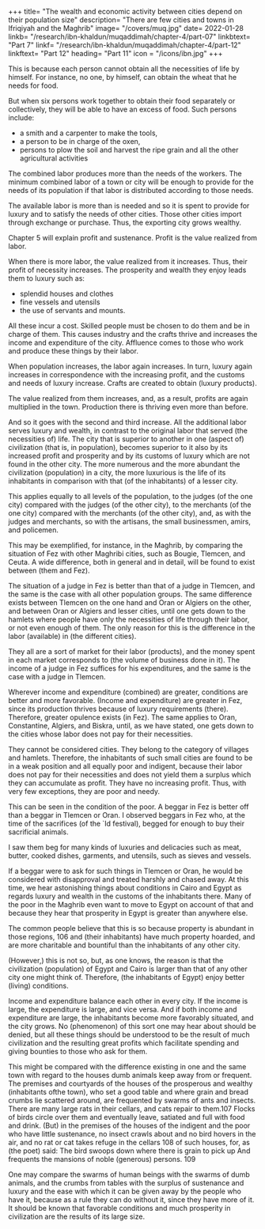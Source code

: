 +++
title= "The wealth and economic activity between cities depend on their population size"
description= "There are few cities and towns in Ifriqiyah and the Maghrib"
image= "/covers/muq.jpg"
date= 2022-01-28
linkb= "/research/ibn-khaldun/muqaddimah/chapter-4/part-07"
linkbtext= "Part 7"
linkf= "/research/ibn-khaldun/muqaddimah/chapter-4/part-12"
linkftext= "Part 12"
heading= "Part 11"
icon = "/icons/ibn.jpg"
+++

This is because each person cannot obtain all the necessities of life by himself. <!-- All human beings must co-operate to that end in their civilization. 102 But what is obtained through the co-operation of a group of human beings satisfies the need of a number many times greater (than themselves).  --> For instance, no one, by himself, can obtain the wheat that he needs for food.
 
But when six persons work together to obtain their food separately or collectively, they will be able to have an excess of food. Such persons include:
- a smith and a carpenter to make the tools, 
- a person to be in charge of the oxen,
- persons to plow the soil and harvest the ripe grain and all the other agricultural activities
 
 <!-- and thus obtain through their labor a certain amount of food, that amount will be food for a number of people many times their own. -->

The combined labor produces more than the needs of the workers. <!-- If the labor of the inhabitants of a town or city is  in accordance with the necessities and needs of those inhabitants,  --> The minimum combined labor of a town or city will be enough to provide for the needs of its population if that labor is distributed according to those needs. 


The available labor is more than is needed and so it is spent to provide for luxury and to satisfy the needs of other cities. Those other cities import <!-- the things they need from people who have a surplus --> through exchange or purchase.  Thus, the exporting city <!-- (people who have a surplus) get a good deal of --> grows wealthy. 


Chapter 5 will explain profit and sustenance. Profit is the value realized from labor. 

When there is more labor, the value realized from it increases. Thus, their profit of necessity increases. The prosperity and wealth they enjoy leads them to luxury such as:
- splendid houses and clothes
- fine vessels and utensils
- the use of servants and mounts. 

All these incur a cost. <!--  require their price [?], 105 and --> Skilled people must be chosen to do them and be in charge of them. This causes industry and the crafts thrive and increases the income and expenditure of the city. Affluence comes to those who work and produce these things by their labor.

When <!-- civilization --> population increases, the <!-- (available) --> labor again increases. In turn, luxury again increases in correspondence with the increasing profit, and the customs and needs of luxury increase. Crafts are created to obtain (luxury products). 

The value realized from them increases, and, as a result, profits are again multiplied in the town. Production there is thriving even more than before.

And so it goes with the second and third increase. All the additional labor serves luxury and wealth, in contrast to the original labor that served (the necessities of) life. The city that is superior to another in one (aspect of) civilization (that is, in population), becomes superior to it also by its increased profit and prosperity and by its customs of luxury which are not found in the other city. The more numerous and the more abundant the civilization (population) in a city, the more luxurious is the life of its inhabitants in comparison with that (of the inhabitants) of a lesser city.

This applies equally to all levels of the population, to the judges (of the one city) compared with the judges (of the other city), to the merchants (of the one city) compared with the merchants (of the other city), and, as with the judges and
merchants, so with the artisans, the small businessmen, amirs, and policemen.

This may be exemplified, for instance, in the Maghrib, by comparing the situation of Fez with other Maghribi cities, such as Bougie, Tlemcen, and Ceuta. A wide difference, both in general and in detail, will be found to exist between (them and Fez). 
 
The situation of a judge in Fez is better than that of a judge in Tlemcen, and the same is the case with all other population groups. The same difference exists between Tlemcen on the one hand and Oran or Algiers on the other, and between
Oran or Algiers and lesser cities, until one gets down to the hamlets where people have only the necessities of life through their labor, or not even enough of them. The only reason for this is the difference in the labor (available) in (the different cities). 

They all are a sort of market for their labor (products), and the money spent in each market corresponds to (the volume of business done in it). The income of a judge in Fez suffices for his expenditures, and the same is the case with a judge in Tlemcen. 

Wherever income and expenditure (combined) are greater, conditions are better and more favorable. (Income and expenditure) are greater in Fez, since its production thrives because of luxury requirements (there). Therefore, greater opulence exists (in Fez). The same applies to Oran, Constantine, Algiers, and Biskra, until, as we have stated, one gets down to the cities whose labor does not pay for their necessities. 

They cannot be considered cities. They belong to the category of villages and hamlets. Therefore, the inhabitants of such small cities are found to be in a weak position and all equally poor and indigent, because their labor does not pay for their necessities and does not yield them a surplus which they can accumulate as profit. They have no increasing profit. Thus, with very few exceptions, they are poor and needy.

This can be seen in the condition of the poor. A beggar in Fez is better off than a beggar in Tlemcen or Oran. I observed beggars in Fez who, at the time of the sacrifices (of the `Id festival), begged for enough to buy their sacrificial animals.


I saw them beg for many kinds of luxuries and delicacies such as meat, butter, cooked dishes, garments, and utensils, such as sieves and vessels. 

If a beggar were to ask for such things in Tlemcen or Oran, he would be considered with disapproval and treated harshly and chased away. At this time, we hear astonishing things about conditions in Cairo and Egypt as regards luxury and wealth in the customs of the inhabitants there. Many of the poor in the Maghrib even want to move to Egypt on account of that and because they hear that prosperity in Egypt is greater than anywhere else. 

The common people believe that this is so because property is abundant in those regions, 106 and (their inhabitants) have much property hoarded, and are more charitable and bountiful than the inhabitants of any other city. 

(However,) this is not so, but, as one knows, the reason is that the civilization (population) of Egypt and Cairo is larger than that of any other city one might think of. Therefore, (the inhabitants of Egypt) enjoy better (living) conditions.

Income and expenditure balance each other in every city. If the income is large, the expenditure is large, and vice versa. And if both income and expenditure are large, the inhabitants become more favorably situated, and the city grows.
No (phenomenon) of this sort one may hear about should be denied, but all these things should be understood to be the result of much civilization and the resulting great profits which facilitate spending and giving bounties to those who ask for them. 

This might be compared with the difference existing in one and the same town with regard to the houses dumb animals keep away from or frequent. The premises and courtyards of the houses of the prosperous and wealthy (inhabitants ofthe town), who set a good table and where grain and bread crumbs lie scattered around, are frequented by swarms of ants and insects. There are many large rats in their cellars, and cats repair to them.107 Flocks of birds circle over them and eventually leave, satiated and full with food and drink. (But) in the premises of the houses of the indigent and the poor who have little sustenance, no insect crawls about and no bird hovers in the air, and no rat or cat takes refuge in the cellars 108 of such houses, for, as (the poet) said: The bird swoops down where there is grain to pick up And frequents the mansions of noble (generous) persons. 109 

<!-- God's secret (plan) in this respect should be scrutinized.  -->

One may compare the swarms of human beings with the swarms of dumb animals, and the crumbs from tables with the surplus of sustenance and luxury and the ease with which it can be given away by the people who have it, because as a rule they can do without it, since they have more of it. It should be known that favorable conditions and much prosperity in civilization are the results of its large size.
